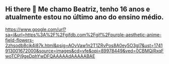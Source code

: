 ## Hi there 👋 Me chamo Beatriz, tenho 16 anos e atualmente estou no último ano do ensino médio.

https://www.google.com/url?sa=i&url=https%3A%2F%2Fgifdb.com%2Fgif%2Fpurple-aesthetic-anime-field-flowers-2zhsodb8cjk4i87k.html&psig=AOvVaw1n2T1ZRvPos8A0ey5O3gl7&ust=1741913001672000&source=images&cd=vfe&opi=89978449&ved=0CBMQjRxqFwoTCPj9geDphYwDFQAAAAAdAAAAABAE
